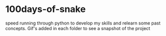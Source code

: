 # 100days-of-snake
speed running through python to develop my skills and relearn some past concepts. Gif's added in each folder to see a snapshot of the project
